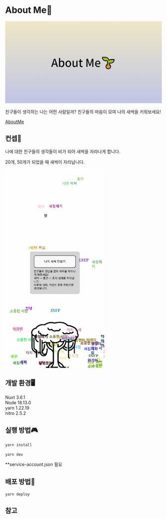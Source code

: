 # About Me🌱

<img src="assets/banner.png">

친구들이 생각하는 나는 어떤 사람일까? 친구들의 마음이 모여 나의 새싹을 키워보세요!

[AboutMe](https://aboutme2.web.app/)

## 컨셉🌿

나에 대한 친구들의 생각들이 비가 되어 새싹을 자라나게 합니다.

20개, 50개가 되었을 때 새싹이 자라납니다.

<img src="assets/example.gif">

## 개발 환경🖥

Nuxt 3.6.1  
Node 18.13.0  
yarn 1.22.19  
nitro 2.5.2

## 실행 방법🎮

`yarn install`

`yarn dev`

\*\*service-account.json 필요

## 배포 방법🌈

`yarn deploy`

## 참고

[이미지출처]: https://www.iconfinder.com/
[favicon생성]: https://favicon.io/
